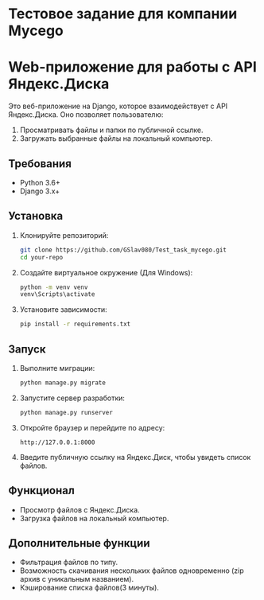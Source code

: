 # Тестовое задание для компании Mycego

# Web-приложение для работы с API Яндекс.Диска 

Это веб-приложение на Django, которое взаимодействует с API Яндекс.Диска. Оно позволяет пользователю:
1. Просматривать файлы и папки по публичной ссылке.
2. Загружать выбранные файлы на локальный компьютер.

## Требования

- Python 3.6+
- Django 3.x+
  

## Установка

1. Клонируйте репозиторий:

    ```bash
    git clone https://github.com/GSlav080/Test_task_mycego.git
    cd your-repo
    ```

2. Создайте виртуальное окружение (Для Windows):

    ```bash
    python -m venv venv
    venv\Scripts\activate 
    ```

3. Установите зависимости:

    ```bash
    pip install -r requirements.txt
    ```


## Запуск

1. Выполните миграции:

    ```bash
    python manage.py migrate
    ```

2. Запустите сервер разработки:

    ```bash
    python manage.py runserver
    ```

3. Откройте браузер и перейдите по адресу:

    ```
    http://127.0.0.1:8000
    ```

4. Введите публичную ссылку на Яндекс.Диск, чтобы увидеть список файлов.

## Функционал

- Просмотр файлов с Яндекс.Диска.
- Загрузка файлов на локальный компьютер.

## Дополнительные функции 

- Фильтрация файлов по типу.
- Возможность скачивания нескольких файлов одновременно (zip архив с уникальным названием).
- Кэширование списка файлов(3 минуты).




